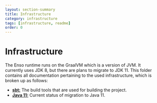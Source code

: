 ```yaml
---
layout: section-summary
title: Infrastructure
category: infrastructure
tags: [infrastructure, readme]
order: 0
---
```


# Infrastructure
The Enso runtime runs on the GraalVM which is a version of JVM. It currently
uses JDK 8, but there are plans to migrate to JDK 11. This folder contains all
documentation pertaining to the used infrastructure, which is broken up as
follows:

- [**sbt:**](./sbt.md) The build tools that are used for building the project.
- [**Java 11:**](./java11.md) Current status of migration to Java 11.
